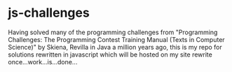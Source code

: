 # js-challenges
Having solved many of the programming challenges from "Programming Challenges: The Programming Contest Training Manual (Texts in Computer Science)" by Skiena, Revilla in Java a million years ago, this is my repo for solutions rewritten in javascript which will be hosted on my site rewrite once...work...is...done...
